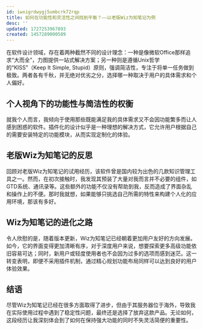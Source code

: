 ```yaml
---
id: iwxigrdwygj5umbcrk72rqp
title: 如何在功能性和灵活性之间找到平衡？——以老版Wiz为知笔记为例
desc: ''
updated: 1727253967893
created: 1457289000589
---
```

在软件设计领域，存在着两种截然不同的设计理念：一种是像微软Office那样追求“大而全”，力图提供一站式解决方案；另一种则是遵循Unix哲学的“KISS”（Keep It Simple, Stupid）原则，强调简洁性，专注于将单一任务做到极致。两者各有千秋，并无绝对优劣之分，选择哪一种取决于用户的具体需求和个人偏好。

## 个人视角下的功能性与简洁性的权衡
就我个人而言，我倾向于使用那些既能满足我的具体需求又不会因功能繁多而让人感到困惑的软件。插件化的设计似乎是一种理想的解决方式，它允许用户根据自己的需要安装特定的功能模块，从而实现定制化的体验。

## 老版Wiz为知笔记的反思
回顾对老版Wiz为知笔记的试用经历，该软件曾是国内较为出色的几款知识管理工具之一。然而，在初次接触时，我发现其预装了大量对我而言并不必要的组件，如GTD系统、通讯录等。这些额外的功能不仅没有帮助到我，反而造成了界面杂乱和操作上的不便。那时我就想，如果能够只挑选自己所需的特性来构建个人化的应用环境，那该有多好。

## Wiz为知笔记的进化之路
令人欣慰的是，随着版本更新，Wiz为知笔记已经朝着更加用户友好的方向发展。如今，它的界面变得更加清晰有序，对于深度用户来说，想要探索更多高级功能依旧容易可达；同时，新用户或轻度使用者也不会因为过多的选项而感到迷茫。这一转变表明，即便不采用插件机制，通过精心规划功能布局同样可以达到良好的用户体验效果。

## 结语
尽管Wiz为知笔记已经在很多方面取得了进步，但由于其服务器位于海外，导致我在实际使用过程中遇到了稳定性问题，最终还是选择了放弃这款产品。无论如何，这段经历让我深刻体会到了如何在保持强大功能的同时不失灵活简便的重要性。